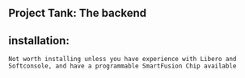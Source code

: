## Project Tank: The backend

## installation:
	Not worth installing unless you have experience with Libero and Softconsole, and have a programmable SmartFusion Chip available
